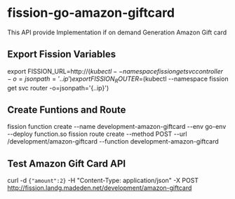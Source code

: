 # fission-go-amazon-giftcard
This API provide Implementation if on demand Generation Amazon Gift card


## Export Fission Variables
export FISSION_URL=http://$(kubectl --namespace fission get svc controller -o=jsonpath='{..ip}')
export FISSION_ROUTER=$(kubectl --namespace fission get svc router -o=jsonpath='{..ip}')

## Create Funtions and Route
fission function create --name development-amazon-giftcard --env go-env --deploy function.so 
fission route create --method POST --url /development/amazon-giftcard --function   development-amazon-giftcard

## Test Amazon Gift Card API
curl -d `{"amount":2}` -H "Content-Type: application/json" -X POST http://fission.landg.madeden.net/development/amazon-giftcard